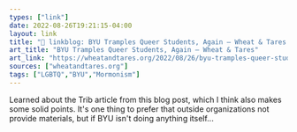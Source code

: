 ```yaml
---
types: ["link"]
date: 2022-08-26T19:21:15-04:00
layout: link
title: "🔗 linkblog: BYU Tramples Queer Students, Again – Wheat & Tares'"
art_title: "BYU Tramples Queer Students, Again – Wheat & Tares"
art_link: "https://wheatandtares.org/2022/08/26/byu-tramples-queer-students-again/"
sources: ["wheatandtares.org"]
tags: ["LGBTQ","BYU","Mormonism"]
---
```

Learned about the Trib article from this blog post, which I think also makes some solid points. It's one thing to prefer that outside organizations not provide materials, but if BYU isn't doing anything itself...
 
